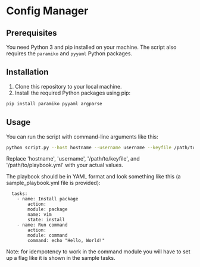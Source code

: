# Config Manager

## Prerequisites

You need Python 3 and pip installed on your machine. The script also requires the `paramiko` and `pyyaml` Python packages.

## Installation

1. Clone this repository to your local machine.
2. Install the required Python packages using pip:

```bash
pip install paramiko pyyaml argparse
```

## Usage

You can run the script with command-line arguments like this:

```bash
python script.py --host hostname --username username --keyfile /path/to/keyfile --playbook /path/to/playbook.yml
```

Replace 'hostname', 'username', '/path/to/keyfile', and '/path/to/playbook.yml' with your actual values.

The playbook should be in YAML format and look something like this (a sample_playbook.yml file is provided):

```
  tasks:
    - name: Install package
        action:
        module: package
        name: vim
        state: install
    - name: Run command
        action:
        module: command
        command: echo "Hello, World!"
```

Note: for idempotency to work in the command module you will have to set up a flag like it is shown in the sample tasks.
